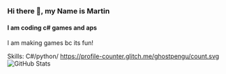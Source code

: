 ### Hi there 👋, my Name is Martin
#### I am coding c# games and aps


I am making games bc its fun!

Skills: C#/python/
https://profile-counter.glitch.me/ghostpengu/count.svg
![GitHub Stats](https://github-readme-stats.vercel.app/api?username=ghostpengu&theme=dark)




